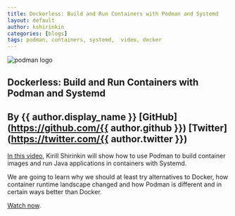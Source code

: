 ```yaml
---
title: Dockerless: Build and Run Containers with Podman and Systemd
layout: default
author: kshirinkin
categories: [blogs]
tags: podman, containers, systemd,  video, docker
---
```

![podman logo](https://podman.io/images/podman.svg)

## Dockerless: Build and Run Containers with Podman and Systemd

## By {{ author.display_name }} [GitHub](https://github.com/{{ author.github }}) [Twitter](https://twitter.com/{{ author.twitter }})

[In this video](https://www.youtube.com/watch?v=RfL_CjXfQds), Kirill Shirinkin will show how to use Podman to build container images and run Java applications in containers with Systemd.

We are going to learn why we should at least try alternatives to Docker, how container runtime landscape changed and how Podman is different and in certain ways better than Docker.

[Watch now](https://www.youtube.com/watch?v=RfL_CjXfQds).
